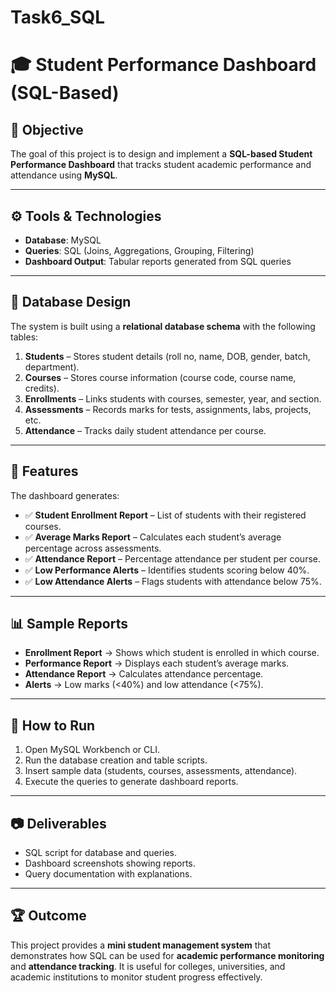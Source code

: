 # Task6_SQL
# 🎓 Student Performance Dashboard (SQL-Based)

## 📌 Objective
The goal of this project is to design and implement a **SQL-based Student Performance Dashboard** that tracks student academic performance and attendance using **MySQL**.

---

## ⚙️ Tools & Technologies
- **Database**: MySQL  
- **Queries**: SQL (Joins, Aggregations, Grouping, Filtering)  
- **Dashboard Output**: Tabular reports generated from SQL queries  

---

## 📂 Database Design
The system is built using a **relational database schema** with the following tables:
1. **Students** – Stores student details (roll no, name, DOB, gender, batch, department).  
2. **Courses** – Stores course information (course code, course name, credits).  
3. **Enrollments** – Links students with courses, semester, year, and section.  
4. **Assessments** – Records marks for tests, assignments, labs, projects, etc.  
5. **Attendance** – Tracks daily student attendance per course.  

---

## 📝 Features
The dashboard generates:
- ✅ **Student Enrollment Report** – List of students with their registered courses.  
- ✅ **Average Marks Report** – Calculates each student’s average percentage across assessments.  
- ✅ **Attendance Report** – Percentage attendance per student per course.  
- ✅ **Low Performance Alerts** – Identifies students scoring below 40%.  
- ✅ **Low Attendance Alerts** – Flags students with attendance below 75%.  

---

## 📊 Sample Reports
- **Enrollment Report** → Shows which student is enrolled in which course.  
- **Performance Report** → Displays each student’s average marks.  
- **Attendance Report** → Calculates attendance percentage.  
- **Alerts** → Low marks (<40%) and low attendance (<75%).  

---

## 🚀 How to Run
1. Open MySQL Workbench or CLI.  
2. Run the database creation and table scripts.  
3. Insert sample data (students, courses, assessments, attendance).  
4. Execute the queries to generate dashboard reports.  

---

## 📷 Deliverables
- SQL script for database and queries.  
- Dashboard screenshots showing reports.  
- Query documentation with explanations.  

---

## 🏆 Outcome
This project provides a **mini student management system** that demonstrates how SQL can be used for **academic performance monitoring** and **attendance tracking**. It is useful for colleges, universities, and academic institutions to monitor student progress effectively.
